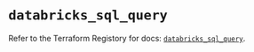 # `databricks_sql_query`

Refer to the Terraform Registory for docs: [`databricks_sql_query`](https://registry.terraform.io/providers/databricks/databricks/1.18.0/docs/resources/sql_query).
